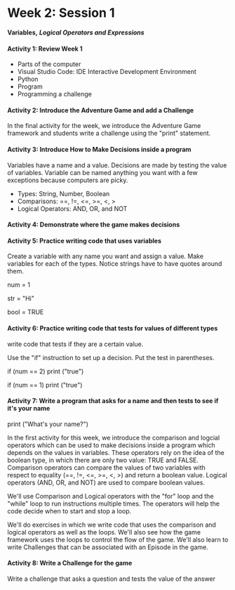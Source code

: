 # Week 2: Session 1

**Variables,** _**Logical Operators and Expressions**_

#### Activity 1: Review Week 1

* Parts of the computer
* Visual Studio Code: IDE Interactive Development Environment
* Python
* Program
* Programming a challenge

#### Activity 2: Introduce the Adventure Game and add a Challenge

In the final activity for the week, we introduce the Adventure Game framework and students write a challenge using the "print" statement.

#### Activity 3: Introduce How to Make Decisions inside a program

Variables have a name and a value.  Decisions are made by testing the value of variables.  Variable can be named anything you want with a few exceptions because computers are picky.

* Types:  String, Number, Boolean
* Comparisons: ==, !=, &lt;=, &gt;=, &lt;, &gt;
* Logical Operators: AND, OR, and NOT

#### Activity 4: Demonstrate where the game makes decisions

#### Activity 5: Practice writing code that uses variables

Create a variable with any name you want and assign a value.  Make variables for each of the types.  Notice strings have to have quotes around them.

num = 1

str = "Hi"

bool = TRUE

#### Activity 6: Practice writing code that tests for values of different types

write code that tests if they are a certain value.

Use the "if" instruction to set up a decision. Put the test in parentheses.

if \(num == 2\) print \("true"\)

if \(num == 1\) print \("true"\)

#### Activity 7: Write a program that asks for a name and then tests to see if it's your name

print \("What's your name?"\)

In the first activity for this week, we introduce the comparison and logcial operators which can be used to make decisions inside a program which depends on the values in variables. These operators rely on the idea of the boolean type, in which there are only two value: TRUE and FALSE. Comparison operators can compare the values of two variables with respect to equality \(==, !=, &lt;=, &gt;=, &lt;, &gt;\) and return a boolean value. Logical operators \(AND, OR, and NOT\) are used to compare boolean values.

We'll use Comparison and Logical operators with the "for" loop and the "while" loop to run instructions multiple times. The operators will help the code decide when to start and stop a loop.

We'll do exercises in which we write code that uses the comparison and logical operators as well as the loops. We'll also see how the game framework uses the loops to control the flow of the game. We'll also learn to write Challenges that can be associated with an Episode in the game.

#### Activity 8: Write a Challenge for the game

Write a challenge that asks a question and tests the value of the answer

